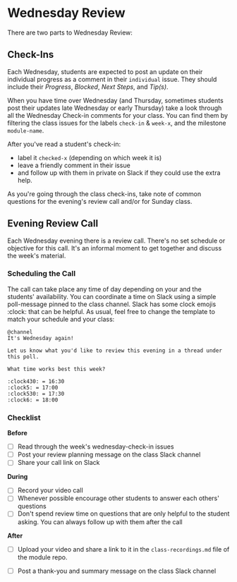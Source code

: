 # Wednesday Review

There are two parts to Wednesday Review:

## Check-Ins

Each Wednesday, students are expected to post an update on their individual progress as a comment in their `individual` issue. They should include their _Progress_, _Blocked_, _Next Steps_, and _Tip\(s\)_.

When you have time over Wednesday \(and Thursday, sometimes students post their updates late Wednesday or early Thursday\) take a look through all the Wednesday Check-in comments for your class. You can find them by filtering the class issues for the labels `check-in` & `week-x`, and the milestone `module-name`.

After you've read a student's check-in:

* label it `checked-x` \(depending on which week it is\)
* leave a friendly comment in their issue
* and follow up with them in private on Slack if they could use the extra help.

As you're going through the class check-ins, take note of common questions for the evening's review call and/or for Sunday class.

## Evening Review Call

Each Wednesday evening there is a review call. There's no set schedule or objective for this call. It's an informal moment to get together and discuss the week's material.

### Scheduling the Call

The call can take place any time of day depending on your and the students' availability. You can coordinate a time on Slack using a simple poll-message pinned to the class channel. Slack has some clock emojis :clock: that can be helpful. As usual, feel free to change the template to match your schedule and your class:

```text
@channel
It's Wednesday again!

Let us know what you'd like to review this evening in a thread under this poll.

What time works best this week?

:clock430: = 16:30
:clock5: = 17:00
:clock530: = 17:30
:clock6: = 18:00
```

### Checklist

**Before**

* [ ] Read through the week's wednesday-check-in issues
* [ ] Post your review planning message on the class Slack channel
* [ ] Share your call link on Slack

**During**

* [ ] Record your video call
* [ ] Whenever possible encourage other students to answer each others' questions
* [ ] Don't spend review time on questions that are only helpful to the student asking. You can always follow up with them after the call

**After**

* [ ] Upload your video and share a link to it in the `class-recordings.md` file of the module repo.
* [ ] Post a thank-you and summary message on the class Slack channel

